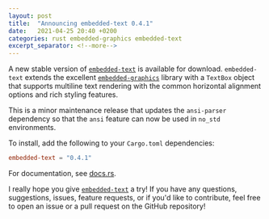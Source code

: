 ```yaml
---
layout: post
title:  "Announcing embedded-text 0.4.1"
date:   2021-04-25 20:40 +0200
categories: rust embedded-graphics embedded-text
excerpt_separator: <!--more-->
---
```


A new stable version of [`embedded-text`] is available for download. `embedded-text` extends the
excellent [`embedded-graphics`] library with a `TextBox` object that supports multiline text
rendering with the common horizontal alignment options and rich styling features.

This is a minor maintenance release that updates the `ansi-parser` dependency so that the `ansi`
feature can now be used in `no_std` environments.

To install, add the following to your `Cargo.toml` dependencies:

```toml
embedded-text = "0.4.1"
```

For documentation, see [docs.rs].

I really hope you give [`embedded-text`] a try! If you have any questions, suggestions, issues,
feature requests, or if you'd like to contribute, feel free to open an issue or a pull request on
the GitHub repository!

[`embedded-text`]: https://github.com/embedded-graphics/embedded-text
[`embedded-graphics`]: https://github.com/embedded-graphics/embedded-graphics
[docs.rs]: https://docs.rs/embedded-text/0.4.1/embedded_text/
[changelog]: https://github.com/embedded-graphics/embedded-text/blob/v0.4.1/CHANGELOG.md
[ansi-docs]: https://docs.rs/embedded-text/0.4.1/embedded_text/style/index.html
